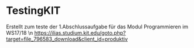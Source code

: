 # TestingKIT

Erstellt zum teste der 1.Abschlussaufgabe für das Modul Programmieren im WS17/18 \n
https://ilias.studium.kit.edu/goto.php?target=file_796583_download&client_id=produktiv
